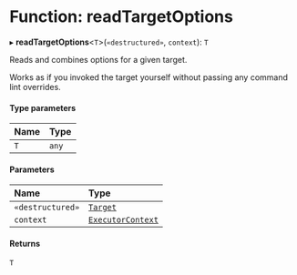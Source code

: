 # Function: readTargetOptions

▸ **readTargetOptions**<`T`\>(`«destructured»`, `context`): `T`

Reads and combines options for a given target.

Works as if you invoked the target yourself without passing any command lint overrides.

#### Type parameters

| Name | Type  |
| :--- | :---- |
| `T`  | `any` |

#### Parameters

| Name             | Type                                                        |
| :--------------- | :---------------------------------------------------------- |
| `«destructured»` | [`Target`](../../devkit/documents/Target)                   |
| `context`        | [`ExecutorContext`](../../devkit/documents/ExecutorContext) |

#### Returns

`T`
